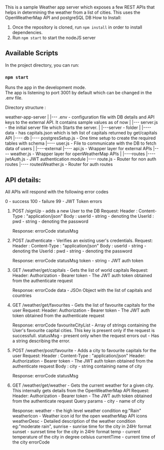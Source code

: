 This is a sample Weather app server which exposes a few REST APIs that helps in determining the weather from a list of cities. This uses the OpenWeatherMap API and postgreSQL DB
How to Install:
1. Once the repository is cloned, run `npm install` in order to install dependencies.
2. Run `npm start` to start the nodeJS server

## Available Scripts

In the project directory, you can run:

### `npm start`

Runs the app in the development mode.<br>
The app is listening  to port 3001 by default which can be changed in the .env file.

Directory structure :

weather-app-server
|
|--- .env - configuration file with DB details and API keys to the external API. It contains sample values as of now
|
|--- server.js  - the initial server file which Starts the server.
|
|---server - folder
    |
    |---- data - has capitals.json which is teh list of capitals returned by get/capitals API
    |---- db
         |---- postgresSetup.js - One time setup to create the required tables with schema
         |---- user.js - File to communicate with the DB to fetch data of users
    |
    |----external
         |---- api.js -  Wrapper layer for external APIs 
         |---- weather.js - Wrapper layer for openWeatherMap APIs
    |
    |----routes
         |---- jwtAuth.js - JWT authentication module
         |---- route.js - Router for non auth routes
         |---- routesWeather.js - Router for auth routes


API details:
-----------

All APIs will respond with the following error codes 

0 - success
100 - failure
99 - JWT Token errors

1. POST /signUp  - adds a new User to the DB
    Request:
        Header : Content-Type : "application/json"
        Body : userId - string - denoting the UserId 
             : pwd - string - denoting the password

    Response:
        errorCode 
        statusMsg

2. POST /authenticate  - Verifies an existing user's credentials.
    Request:
        Header : Content-Type : "application/json"
        Body : userId - string - denoting the UserId 
             : pwd - string - denoting the password

    Response:
        errorCode 
        statusMsg
        token - string - JWT auth token

3. GET /weather/get/capitals  - Gets the list of world capitals
    Request:
        Header: Authorization - Bearer token - The JWT auth token obtained from the authenticate request

    Response:
        errorCode 
        data - JSOn Object with the list of capitals and countries

4. GET /weather/get/favourites  - Gets the list of favourite capitals for the user
    Request:
        Header: Authorization - Bearer token - The JWT auth token obtained from the authenticate request

    Response:
        errorCode 
        favouriteCityList - Array of strings containing the User's favourite capital cities. This key is present only if the request is successfull.
        statusMsg - present only when the request errors out - Has a string describing the error.

5. POST /weather/post/favourite  - Adds a city to favourite capitals for the user
    Request:
        Header : Content-Type : "application/json"
        Header: Authorization - Bearer token - The JWT auth token obtained from the authenticate request
        Body : city - string containing name of city

    Response:
        errorCode 
        statusMsg

6. GET /weather/get/weather  - Gets the current weather for a given city. This internally gets details from the OpenWeatherMap API
    Request:
        Header: Authorization - Bearer token - The JWT auth token obtained from the authenticate request
        Query params - city - name of city

    Response:
            weather - the high level weather condition eg:"Rain"
            weatherIcon - Weather icon id for the open weatherMap API icons
            weatherDesc - Detailed description of the weather condition eg:"moderate rain",
            sunrise - sunrise time for the city in 24Hr format 
            sunset - sunrset time for the city in 24Hr format 
            temp - current temperature of the city in degree celsius
            currentTime - current time of the city
            errorCode
